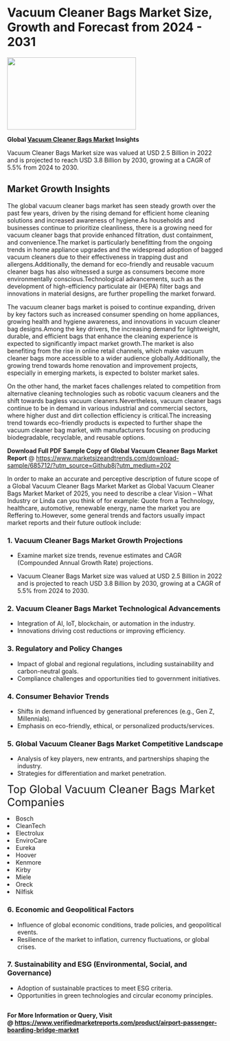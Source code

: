 <H1>Vacuum Cleaner Bags Market Size, Growth and Forecast from 2024 - 2031</H1><img class="aligncenter size-medium wp-image-584254" src="https://thirdeyenews.in/wp-content/uploads/2024/09/Global-Market-Research-300x168.jpeg" alt="" width="300" height="168" /><p><strong>Global&nbsp;<a href="https://www.marketsizeandtrends.com/download-sample/685712/?utm_source=Github8j?utm_medium=202">Vacuum Cleaner Bags Market</a> Insights</strong></p><p>Vacuum Cleaner Bags Market size was valued at USD 2.5 Billion in 2022 and is projected to reach USD 3.8 Billion by 2030, growing at a CAGR of 5.5% from 2024 to 2030.</p><p><h2>Market Growth Insights</h2> <p>The global vacuum cleaner bags market has seen steady growth over the past few years, driven by the rising demand for efficient home cleaning solutions and increased awareness of hygiene.As households and businesses continue to prioritize cleanliness, there is a growing need for vacuum cleaner bags that provide enhanced filtration, dust containment, and convenience.The market is particularly benefitting from the ongoing trends in home appliance upgrades and the widespread adoption of bagged vacuum cleaners due to their effectiveness in trapping dust and allergens.Additionally, the demand for eco-friendly and reusable vacuum cleaner bags has also witnessed a surge as consumers become more environmentally conscious.Technological advancements, such as the development of high-efficiency particulate air (HEPA) filter bags and innovations in material designs, are further propelling the market forward.</p> <p>The vacuum cleaner bags market is poised to continue expanding, driven by key factors such as increased consumer spending on home appliances, growing health and hygiene awareness, and innovations in vacuum cleaner bag designs.Among the key drivers, the increasing demand for lightweight, durable, and efficient bags that enhance the cleaning experience is expected to significantly impact market growth.The market is also benefiting from the rise in online retail channels, which make vacuum cleaner bags more accessible to a wider audience globally.Additionally, the growing trend towards home renovation and improvement projects, especially in emerging markets, is expected to bolster market sales.</p> <p>On the other hand, the market faces challenges related to competition from alternative cleaning technologies such as robotic vacuum cleaners and the shift towards bagless vacuum cleaners.Nevertheless, vacuum cleaner bags continue to be in demand in various industrial and commercial sectors, where higher dust and dirt collection efficiency is critical.The increasing trend towards eco-friendly products is expected to further shape the vacuum cleaner bag market, with manufacturers focusing on producing biodegradable, recyclable, and reusable options.</p> <p><span class=""><strong>Download Full PDF Sample Copy of Global Vacuum Cleaner Bags Market Report</strong> @ <a href="https://www.marketsizeandtrends.com/download-sample/685712/?utm_source=Github8j?utm_medium=202" target="_blank">https://www.marketsizeandtrends.com/download-sample/685712/?utm_source=Github8j?utm_medium=202</a></span></p><p>In order to make an accurate and perceptive description of future scope of a Global&nbsp;Vacuum Cleaner Bags Market Market as Global&nbsp;Vacuum Cleaner Bags Market Market of 2025, you need to describe a clear Vision &ndash; What Industry or Linda can you think of for example: Quote from a Technology, healthcare, automotive, renewable energy, name the market you are Reffering to.However, some general trends and factors usually impact market reports and their future outlook include:</p><h3>1.&nbsp;<strong>Vacuum Cleaner Bags Market Growth Projections</strong></h3><ul><li>Examine market size trends, revenue estimates and CAGR (Compounded Annual Growth Rate) projections.</li><li><p>Vacuum Cleaner Bags Market size was valued at USD 2.5 Billion in 2022 and is projected to reach USD 3.8 Billion by 2030, growing at a CAGR of 5.5% from 2024 to 2030.</p></li></ul><h3>2.&nbsp;<strong>Vacuum Cleaner Bags Market Technological Advancements</strong></h3><ul><li>Integration of AI, IoT, blockchain, or automation in the industry.</li><li>Innovations driving cost reductions or improving efficiency.</li></ul><h3>3.&nbsp;<strong>Regulatory and Policy Changes</strong></h3><ul><li>Impact of global and regional regulations, including sustainability and carbon-neutral goals.</li><li>Compliance challenges and opportunities tied to government initiatives.</li></ul><h3>4.&nbsp;<strong>Consumer Behavior Trends</strong></h3><ul><li>Shifts in demand influenced by generational preferences (e.g., Gen Z, Millennials).</li><li>Emphasis on eco-friendly, ethical, or personalized products/services.</li></ul><h3>5.&nbsp;<strong>Global Vacuum Cleaner Bags Market Competitive Landscape</strong></h3><ul><li>Analysis of key players, new entrants, and partnerships shaping the industry.</li><li>Strategies for differentiation and market penetration.</li></ul><p data-pm-slice="1 1 []"><span style="color: inherit; font-family: inherit; font-size: 25px;">Top Global Vacuum Cleaner Bags Market Companies</span></p><div class="" data-test-id=""><p><li>Bosch</li><li> CleanTech</li><li> Electrolux</li><li> EnviroCare</li><li> Eureka</li><li> Hoover</li><li> Kenmore</li><li> Kirby</li><li> Miele</li><li> Oreck</li><li> Nilfisk</li></p></div><h3>6.&nbsp;<strong>Economic and Geopolitical Factors</strong></h3><ul><li>Influence of global economic conditions, trade policies, and geopolitical events.</li><li>Resilience of the market to inflation, currency fluctuations, or global crises.</li></ul><h3>7.&nbsp;<strong>Sustainability and ESG (Environmental, Social, and Governance)</strong></h3><ul><li>Adoption of sustainable practices to meet ESG criteria.</li><li>Opportunities in green technologies and circular economy principles.</li></ul><h2><strong style="font-size: 14px;">For More Information or Query, Visit @&nbsp;</strong><a style="background-color: #ffffff; font-size: 14px;" href="https://www.marketsizeandtrends.com/report/vacuum-cleaner-bags-market/" target="_blank">https://www.verifiedmarketreports.com/product/airport-passenger-boarding-bridge-market</a></h2>